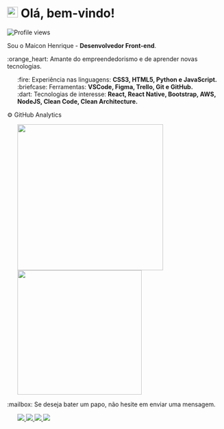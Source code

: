 <h1> <img src="https://raw.githubusercontent.com/kaueMarques/kaueMarques/master/hi.gif" width="25px"> Olá, bem-vindo! </h1>
<p align="left"> <img src="https://komarev.com/ghpvc/?username=maiconhenriquefa&style=flat-square&color=FF9800" alt="Profile views" /> </p>

<p>Sou o Maicon Henrique - <strong>Desenvolvedor Front-end</strong>.</p> 
<p>:orange_heart: Amante do empreendedorismo e de aprender novas tecnologias.</p> 

<ul>
:fire: Experiência nas linguagens: <b>CSS3, HTML5, Python e JavaScript.</b><br>
:briefcase: Ferramentas: <b>VSCode, Figma, Trello, Git e GitHub.</b><br>
:dart: Tecnologias de interesse: <b>React, React Native, Bootstrap, AWS, NodeJS, Clean Code, Clean Architecture.</b><br>
</ul>

<p align="left">
  ⚙️ GitHub Analytics
</p>
<ul>
    <a href="https://github.com/maiconhenriquefa/convoychat">
  <img align="center" width="340px" src="https://github-readme-stats.vercel.app/api?username=maiconhenriquefa&hide=contribs&hide_border=true&border_radius=0px&show_icons=true&bg_color=282C34&title_color=FF9800&text_color=eee&locale=pt-br&disable_animations=true&custom_title=Estatísticas do GitHub" />
</a>
<a href="https://github.com/maiconhenriquefa/github-readme-stats">
  <img align="center" width="290px" src="https://github-readme-stats.vercel.app/api/top-langs/?username=maiconhenriquefa&border_radius=0px&hide_border=true&layout=compact&langs_count=6&bg_color=282C34&title_color=FF9800&text_color=eee&custom_title=Linguagens mais utilizadas" />
</a>
</ul>

<p align="left">
  :mailbox: Se deseja bater um papo, não hesite em enviar uma mensagem.
</p>

<ul>
  <p align="left">
  <a href="mailto:maiconhenriquefa@gmail.com" alt="Gmail">
    <img src="https://img.shields.io/badge/-Gmail-282C34?style=for-the-badge&logo=Gmail&logoColor=FF9800&link=mailto:maiconhenriquefa@gmail.com"/>
  </a>
  
  <a href="https://www.linkedin.com/in/maiconhenriquefa" alt="Linkedin">
    <img src="https://img.shields.io/badge/-Linkedin-282C34?style=for-the-badge&logo=Linkedin&logoColor=FF9800&link=https://www.linkedin.com/in/maiconhenriquefa"/>
  </a>
  
  <a href="https://discord.com/channels/Maicon#7013" alt="Discord">
    <img src="https://img.shields.io/badge/-Discord-282C34?style=for-the-badge&logo=Discord&logoColor=FF9800&link=https://discord.com/channels/Maicon#7013"/>
  </a>
    
  <a href="https://web.whatsapp.com/send?phone=+5583987322705" alt="Whatsapp">
    <img src="https://img.shields.io/badge/-Whatsapp-282C34?style=for-the-badge&logo=Whatsapp&logoColor=FF9800&link=https://web.whatsapp.com/send?phone=+5583987322705"/>
  </a>
</ul>


